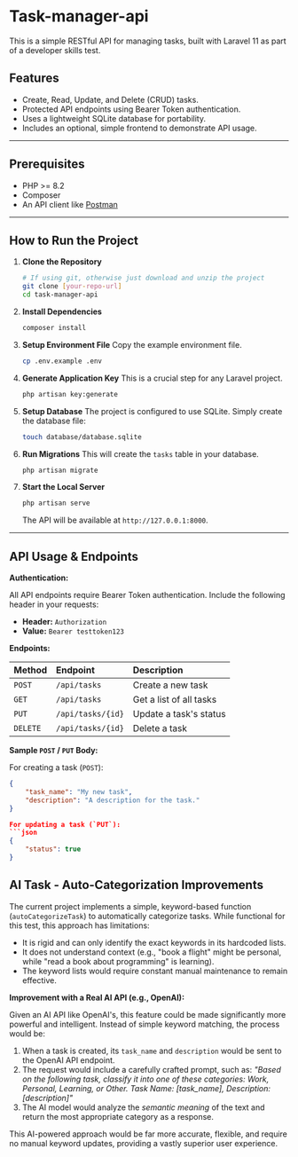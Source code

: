 # Task-manager-api

This is a simple RESTful API for managing tasks, built with Laravel 11 as part of a developer skills test.

## Features

-   Create, Read, Update, and Delete (CRUD) tasks.
-   Protected API endpoints using Bearer Token authentication.
-   Uses a lightweight SQLite database for portability.
-   Includes an optional, simple frontend to demonstrate API usage.

---

## Prerequisites

-   PHP >= 8.2
-   Composer
-   An API client like [Postman](https://www.postman.com/)

---

## How to Run the Project

1.  **Clone the Repository**

    ```bash
    # If using git, otherwise just download and unzip the project
    git clone [your-repo-url]
    cd task-manager-api
    ```

2.  **Install Dependencies**

    ```bash
    composer install
    ```

3.  **Setup Environment File**
    Copy the example environment file.

    ```bash
    cp .env.example .env
    ```

4.  **Generate Application Key**
    This is a crucial step for any Laravel project.

    ```bash
    php artisan key:generate
    ```

5.  **Setup Database**
    The project is configured to use SQLite. Simply create the database file:

    ```bash
    touch database/database.sqlite
    ```

6.  **Run Migrations**
    This will create the `tasks` table in your database.

    ```bash
    php artisan migrate
    ```

7.  **Start the Local Server**
    ```bash
    php artisan serve
    ```
    The API will be available at `http://127.0.0.1:8000`.

---

## API Usage & Endpoints

**Authentication:**

All API endpoints require Bearer Token authentication. Include the following header in your requests:

-   **Header:** `Authorization`
-   **Value:** `Bearer testtoken123`

**Endpoints:**

| Method   | Endpoint          | Description             |
| :------- | :---------------- | :---------------------- |
| `POST`   | `/api/tasks`      | Create a new task       |
| `GET`    | `/api/tasks`      | Get a list of all tasks |
| `PUT`    | `/api/tasks/{id}` | Update a task's status  |
| `DELETE` | `/api/tasks/{id}` | Delete a task           |

**Sample `POST` / `PUT` Body:**

For creating a task (`POST`):

````json
{
    "task_name": "My new task",
    "description": "A description for the task."
}

For updating a task (`PUT`):
```json
{
    "status": true
}
````



## AI Task - Auto-Categorization Improvements

The current project implements a simple, keyword-based function (`autoCategorizeTask`) to automatically categorize tasks. While functional for this test, this approach has limitations:

-   It is rigid and can only identify the exact keywords in its hardcoded lists.
-   It does not understand context (e.g., "book a flight" might be personal, while "read a book about programming" is learning).
-   The keyword lists would require constant manual maintenance to remain effective.

**Improvement with a Real AI API (e.g., OpenAI):**

Given an AI API like OpenAI's, this feature could be made significantly more powerful and intelligent. Instead of simple keyword matching, the process would be:

1.  When a task is created, its `task_name` and `description` would be sent to the OpenAI API endpoint.
2.  The request would include a carefully crafted prompt, such as: *"Based on the following task, classify it into one of these categories: Work, Personal, Learning, or Other. Task Name: [task_name], Description: [description]"*
3.  The AI model would analyze the *semantic meaning* of the text and return the most appropriate category as a response.

This AI-powered approach would be far more accurate, flexible, and require no manual keyword updates, providing a vastly superior user experience.